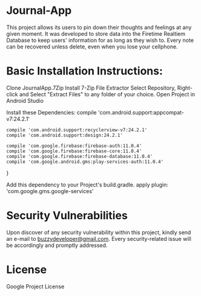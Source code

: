 # Journal-App
This project allows its users to pin down their thoughts and feelings at any given moment. 
It was developed to store data into the Firetime Realtiem Database to keep users' information for as long as they wish to.
Every note can be recovered unless delete, even when you lose your cellphone.

# Basic Installation Instructions:
  Clone JournalApp.7Zip
  Install 7-Zip File Extractor
  Select Repository, Right-click and Select "Extract Files" to any folder of your choice.
  Open Project in Android Studio
  
  Install these Dependencies:
    compile 'com.android.support:appcompat-v7:24.2.1'
    
    compile 'com.android.support:recyclerview-v7:24.2.1'
    compile 'com.android.support:design:24.2.1'
    
    compile 'com.google.firebase:firebase-auth:11.0.4'
    compile 'com.google.firebase:firebase-core:11.0.4'
    compile 'com.google.firebase:firebase-database:11.0.4'
    compile 'com.google.android.gms:play-services-auth:11.0.4'
    
  
}

  Add this dependency to your Project's build.gradle.
    apply plugin: 'com.google.gms.google-services'

# Security Vulnerabilities
Upon discover of any security vulnerability within this project, kindly send an e-mail to buzzydeveloper@gmail.com.
Every security-related issue will be accordingly and promptly addressed.

# License
Google Project License
